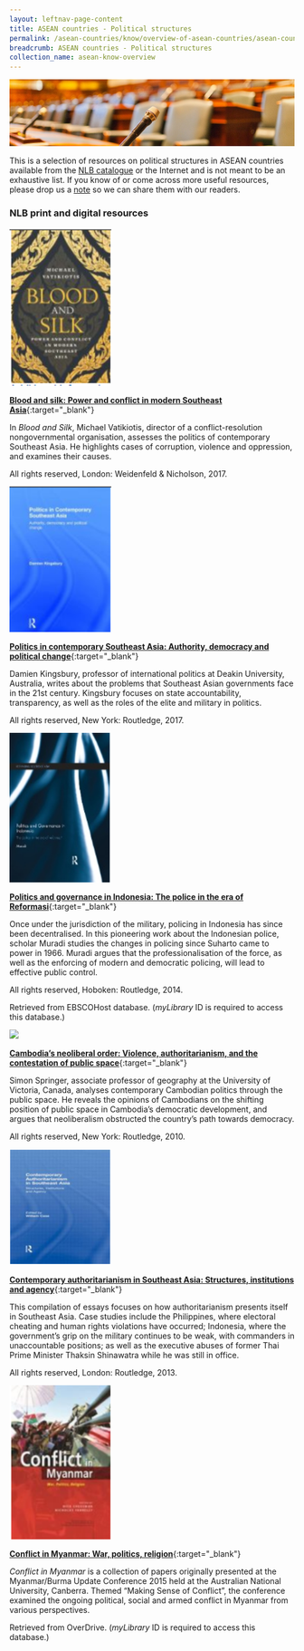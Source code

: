 ```yaml
---
layout: leftnav-page-content
title: ASEAN countries - Political structures
permalink: /asean-countries/know/overview-of-asean-countries/asean-countries-political-structures/
breadcrumb: ASEAN countries - Political structures
collection_name: asean-know-overview
---
```


<img src="/images/asean-countries/ASEAN-countries-Political-structures.jpg" alt="Economic Coorperation banner" style="width:800px;" />

This is a selection of resources on political structures in ASEAN countries available from the [NLB catalogue](http://catalogue.nlb.gov.sg/) or the Internet and is not meant to be an exhaustive list. If you know of or come across more useful resources, please drop us a [note](http://www.eyeonasia.sg/contact/) so we can share them with our readers.

### **NLB print and digital resources**

<img src="/images/book-covers/Blood-and-silk-Power-and-conflict-in-modern-Southeast-Asia.png" style="width:180px;" />

[**Blood and silk: Power and conflict in modern Southeast Asia**](http://eservice.nlb.gov.sg/item_holding.aspx?bid=202929094){:target="_blank"}

In *Blood and Silk*, Michael Vatikiotis, director of a conflict-resolution nongovernmental organisation, assesses the politics of contemporary Southeast Asia. He highlights cases of corruption, violence and oppression, and examines their causes.

All rights reserved, London: Weidenfeld & Nicholson, 2017.

<img src="/images/book-covers/Politics-in-contemporary-Southeast-Asia-Authority-democracy-and-political-change.png" style="width:180px;" />

[**Politics in contemporary Southeast Asia: Authority, democracy and political change**](http://eservice.nlb.gov.sg/item_holding.aspx?bid=202745873){:target="_blank"}

Damien Kingsbury, professor of international politics at Deakin University, Australia, writes about the problems that Southeast Asian governments face in the 21st century. Kingsbury focuses on state accountability, transparency, as well as the roles of the elite and military in politics.

All rights reserved, New York: Routledge, 2017.

<img src="/images/book-covers/Politics-and-governance-in-Indonesia-The-police-in-the-era-of-Reformasi.png" style="width:180px;" />

[**Politics and governance in Indonesia: The police in the era of Reformasi**](http://eresources.nlb.gov.sg/Main/Browse?startsWith=E){:target="_blank"}

Once under the jurisdiction of the military, policing in Indonesia has since been decentralised. In this pioneering work about the Indonesian police, scholar Muradi studies the changes in policing since Suharto came to power in 1966. Muradi argues that the professionalisation of the force, as well as the enforcing of modern and democratic policing, will lead to effective public control.

All rights reserved, Hoboken: Routledge, 2014.

Retrieved from EBSCOHost database. (*myLibrary* ID is required to access this database.)

<img src="/images/book-covers/Cambodia’s-neoliberal-order-Violence-authoritarianism-and-the-contestation-of-public-space.png" style="width:180px;" />

[**Cambodia’s neoliberal order: Violence, authoritarianism, and the contestation of public space**](http://eservice.nlb.gov.sg/item_holding.aspx?bid=13681210){:target="_blank"}

Simon Springer, associate professor of geography at the University of Victoria, Canada, analyses contemporary Cambodian politics through the public space. He reveals the opinions of Cambodians on the shifting position of public space in Cambodia’s democratic development, and argues that neoliberalism obstructed the country’s path towards democracy.

All rights reserved, New York: Routledge, 2010.

<img src="/images/book-covers/Contemporary-authoritarianism-in-Southeast-Asia-Structures-institutions-and-agency.png" style="width:180px;" />

[**Contemporary authoritarianism in Southeast Asia: Structures, institutions and agency**](http://eservice.nlb.gov.sg/item_holding.aspx?bid=200147128){:target="_blank"}

This compilation of essays focuses on how authoritarianism presents itself in Southeast Asia. Case studies include the Philippines, where electoral cheating and human rights violations have occurred; Indonesia, where the government’s grip on the military continues to be weak, with commanders in unaccountable positions; as well as the executive abuses of former Thai Prime Minister Thaksin Shinawatra while he was still in office.

All rights reserved, London: Routledge, 2013.

<img src="/images/book-covers/Conflict-in-Myanmar-War-politics-religion.png" style="width:180px;" />

[**Conflict in Myanmar: War, politics, religion**](https://nlb.overdrive.com/media/3302830){:target="_blank"}

*Conflict in Myanmar* is a collection of papers originally presented at the Myanmar/Burma Update Conference 2015 held at the Australian National University, Canberra. Themed “Making Sense of Conflict”, the conference examined the ongoing political, social and armed conflict in Myanmar from various perspectives.

Retrieved from OverDrive. (*myLibrary* ID is required to access this database.)